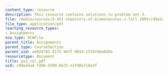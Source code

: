 ```yaml
---
content_type: resource
description: This resource contains solutions to problem set 3.
file: /media/courses/5-451-chemistry-of-biomolecules-i-fall-2005/c99a2dadfd9655990e25e2fd0a7cbe3f_ps3_sol.pdf
file_type: application/pdf
learning_resource_types:
- Assignments
ocw_type: OCWFile
parent_title: Assignments
parent_type: CourseSection
parent_uid: ae024781-d172-4bff-9854-15f8fdbe026e
resourcetype: Document
title: ps3_sol.pdf
uid: c99a2dad-fd96-5599-0e25-e2fd0a7cbe3f
---
```

